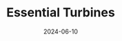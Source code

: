 ---  
layout: startup_page  
title: "Essential Turbines"  
id: "essentialturbines.com"  
permalink: "/essentialturbinesessentialturbines.com06102024/"  
website: "https://www.essentialturbines.com/"  
funding_round: "Debt & Equity"  
funding_amount: ""  
investors: "Swift Anchor Holdings, Balance Point Capital Advisors, LLC"  
about: "Essential Turbines Inc. (ETI) provides maintenance, repair, and overhaul (MRO) services for aircraft engines, specializing in Rolls-Royce M250 and RR300 engines used in helicopters and fixed-wing aircraft. They serve commercial, government, and military customers and are a Rolls Royce FIRST Network AMROC partner."  
markets: "Aerospace, MRO, Aviation and Aerospace Component Manufacturing"  
hq: "Dorval, Quebec, Canada"  
founded_year: "1993"  
linkedin: "https://www.linkedin.com/company/essential-turbines-inc/"  
twitter: "https://twitter.com/hotsection"  
instagram: ""  
facebook: "https://www.facebook.com/essentialturbines/"  
crunchbase: "https://www.crunchbase.com/organization/essential-turbines-inc"  
pitchbook: "https://pitchbook.com/profiles/company/386447-23"  

date_display: "10-Jun-2024"  
date: "2024-06-10"

# SEO Optimization  
meta_title: "Essential Turbines - Debt & Equity"  
meta_description: "Essential Turbines, Essential Turbines Inc. (ETI) provides maintenance, repair, and overhaul (MRO) services for aircraft engines, specializing in Rolls-Royce M250 and RR3..."  
meta_keywords: "Essential Turbines, Aerospace, MRO, Aviation and Aerospace Component Manufacturing, Debt & Equity funding"  
canonical_url: "https://startup.projectstartups.com/essentialturbinesessentialturbines.com06102024/"  
---